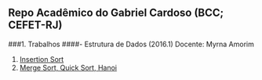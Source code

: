 ## Repo Acadêmico do Gabriel Cardoso (BCC; CEFET-RJ)
###1. Trabalhos
####- Estrutura de Dados (2016.1)
Docente: Myrna Amorim<br/>
  1. [Insertion Sort](trabalhos/dados_sorting_01)<br/>
  2. [Merge Sort, Quick Sort, Hanoi](trabalhos/dados_sorting_02)<br/>

